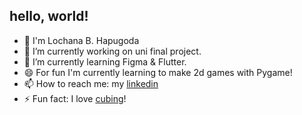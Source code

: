## hello, world!

<!--
**lochhapu/lochhapu** is a ✨ _special_ ✨ repository because its `README.md` (this file) appears on your GitHub profile.

Here are some ideas to get you started:

- 🔭 I’m currently working on ...
- 🌱 I’m currently learning ...
- 👯 I’m looking to collaborate on ...
- 🤔 I’m looking for help with ...
- 💬 Ask me about ...
- 📫 How to reach me: ...
- 😄 Pronouns: ...
- ⚡ Fun fact: ...
-->
- 👋 I'm Lochana B. Hapugoda
- 🔭 I’m currently working on uni final project.
- 🌱 I’m currently learning Figma & Flutter.
- 😄 For fun I'm currently learning to make 2d games with Pygame!
- 📫 How to reach me: my [linkedin](https://www.linkedin.com/in/lochana-hapugoda/)
- ⚡ Fun fact: I love [cubing](https://www.youtube.com/@TheCubingDuckie)!
